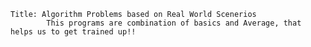 


    Title: Algorithm Problems based on Real World Scenerios
            This programs are combination of basics and Average, that helps us to get trained up!!
